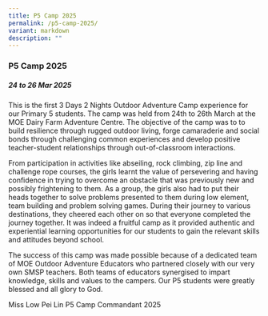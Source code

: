 ```yaml
---
title: P5 Camp 2025
permalink: /p5-camp-2025/
variant: markdown
description: ""
---
```

### **P5 Camp 2025**

##### 24 to 26 Mar 2025

This is the first 3 Days 2 Nights Outdoor Adventure Camp experience for our Primary 5 students. The camp was held from 24th to 26th March at the MOE Dairy Farm Adventure Centre. The objective of the camp was to to build resilience through rugged outdoor living, forge camaraderie and social bonds through challenging common experiences and develop positive teacher-student relationships through out-of-classroom interactions.
 
From participation in activities like abseiling, rock climbing, zip line and challenge rope courses, the girls learnt the value of persevering and having confidence in trying to overcome an obstacle that was previously new and possibly frightening to them. As a group, the girls also had to put their heads together to solve problems presented to them during low element, team building and problem solving games. During their journey to various destinations, they cheered each other on so that everyone completed the journey together. It was indeed a fruitful camp as it provided authentic and experiential learning opportunities for our students to gain the relevant skills and attitudes beyond school.
 
The success of this camp was made possible because of a dedicated team of MOE Outdoor Adventure Educators who partnered closely with our very own SMSP teachers. Both teams of educators synergised to impart knowledge, skills and values to the campers. Our P5 students were greatly blessed and all glory to God.
 
Miss Low Pei Lin
P5 Camp Commandant 2025